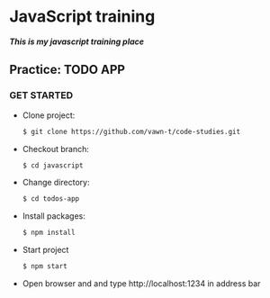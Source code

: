 # JavaScript training

**_This is my javascript training place_**

## Practice: TODO APP

### GET STARTED

- Clone project:

  ```bash
  $ git clone https://github.com/vawn-t/code-studies.git
  ```

- Checkout branch:

  ```bash
  $ cd javascript
  ```

- Change directory:

  ```bash
  $ cd todos-app
  ```

- Install packages:

  ```bash
  $ npm install
  ```

- Start project

  ```bash
  $ npm start
  ```

- Open browser and and type http://localhost:1234 in address bar
